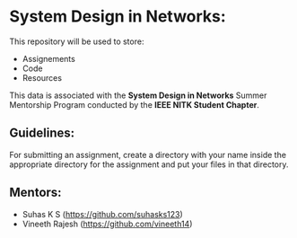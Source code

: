 # System Design in Networks:

This repository will be used to store:
- Assignements
- Code
- Resources

This data is associated with the **System Design in Networks** Summer Mentorship Program conducted by the **IEEE NITK Student Chapter**.

## Guidelines:
For submitting an assignment, create a directory with your name inside the appropriate directory for the assignment and put your files in that directory.

## Mentors:
- Suhas K S (https://github.com/suhasks123)
- Vineeth Rajesh (https://github.com/vineeth14)
